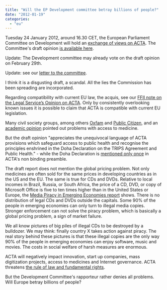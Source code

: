 ```yaml
---
title: "Will the EP Development committee betray billions of people?"
date: "2012-01-19"
categories: 
  - "eu"
---
```


Tuesday 24 January 2012, around 16.30 CET, the European Parliament Committee on Development will hold an [exchange of views on ACTA](http://www.europarl.europa.eu/sides/getDoc.do?type=COMPARL&reference=DEVE-OJ-20120124-1&language=EN). The Committee's draft opinion [is available here](http://www.europarl.europa.eu/meetdocs/2009_2014/documents/deve/pa/888/888355/888355en.pdf).

Update: The Development committee may already vote on the draft opinion on February 29th.

Update: see our [letter to the committee](http://acta.ffii.org/?p=1060).

I think it is a disgusting draft, a scandal. All the lies the Commission has been spreading are incorporated.

Regarding compatibility with current EU law, the acquis, see our [FFII note on the Legal Service’s Opinion on ACTA](http://acta.ffii.org/?p=992). Only by consistently overlooking known issues it is possible to claim that ACTA is compatible with current EU legislation.

Many civil society groups, among others [Oxfam](http://www.oxfamsol.be/fr/IMG/pdf/Oxfam_ACTA_analysis_FINAL.pdf) and [Public Citizen](http://www.citizen.org/documents/Letter-to-Members-of-the-Committee-on-Legal-Affairs-on-the-ACTA.pdf), and an [academic opinion](http://rfc.act-on-acta.eu/access-to-medicines) pointed out problems with access to medicine.

But the draft opinion "appreciates the unequivocal language of ACTA provisions which safeguard access to public health and recognise the principles enshrined in the Doha Declaration on the TRIPS Agreement and Public Health." - while the Doha Declaration is [mentioned only once](http://acta.ffii.org/?p=992) in ACTA's non binding preamble.

The draft report does not mention the global pricing problem. Not only medicines are often sold for the same prices in developing countries as in the US and the EU. The same is true for CDs and DVDs. Relative to local incomes in Brazil, Russia, or South Africa, the price of a CD, DVD, or copy of Microsoft Office is five to ten times higher than in the United States or Europe, the [Media Piracy in Emerging Economies report](http://piracy.ssrc.org) shows. There is no distribution of legal CDs and DVDs outside the capitals. Some 90% of the people in emerging economies can only turn to illegal media copies. Stronger enforcement can not solve the piracy problem, which is basically a global pricing problem, a sign of market failure.

We all know pictures of big piles of illegal CDs to be destroyed by a bulldozer. We may think: finally country X takes action against piracy. The real story behind these pictures is that these illegal copies are the only way 90% of the people in emerging economies can enjoy software, music and movies. The costs in social welfare of harsh measures are enormous.

ACTA will negatively impact innovation, start up companies, mass digitization projects, access to medicines and Internet governance. ACTA threatens [the rule of law and fundamental rights](http://acta.ffii.org/?p=992).

But the Development Committee's rapporteur rather denies all problems. Will Europe betray billions of people?
